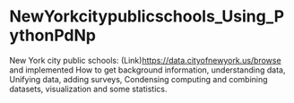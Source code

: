 # NewYorkcitypublicschools_Using_PythonPdNp
New York city public schools: (Link)https://data.cityofnewyork.us/browse and implemented How to get background information, understanding data, Unifying data, adding surveys, Condensing computing and combining datasets, visualization and some statistics.
